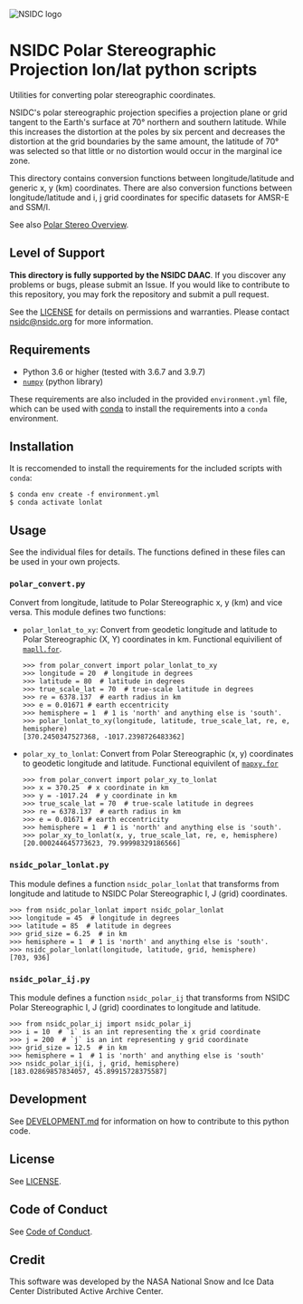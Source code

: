 ![NSIDC logo](../images/NSIDC_DAAC_2018_smv2.jpg)

# NSIDC Polar Stereographic Projection lon/lat python scripts

Utilities for converting polar stereographic coordinates.

NSIDC's polar stereographic projection specifies a projection plane or grid
tangent to the Earth's surface at 70° northern and southern latitude. While this
increases the distortion at the poles by six percent and decreases the
distortion at the grid boundaries by the same amount, the latitude of 70° was
selected so that little or no distortion would occur in the marginal ice zone.

This directory contains conversion functions between longitude/latitude and generic x,
y (km) coordinates. There are also conversion functions between
longitude/latitude and i, j grid coordinates for specific datasets for AMSR-E
and SSM/I.

See also [Polar Stereo Overview](https://nsidc.org/data/polar-stereo).

## Level of Support

<b>This directory is fully supported by the NSIDC DAAC</b>. If you discover any problems or
bugs, please submit an Issue. If you would like to contribute to this
repository, you may fork the repository and submit a pull request.

See the [LICENSE](../LICENSE) for details on permissions and warranties. Please
contact nsidc@nsidc.org for more information.

## Requirements

* Python 3.6 or higher (tested with 3.6.7 and 3.9.7)
* [`numpy`](https://numpy.org/) (python library)

These requirements are also included in the provided `environment.yml` file,
which can be used with [conda](https://docs.conda.io/en/latest/) to install the
requirements into a `conda` environment.


## Installation

It is reccomended to install the requirements for the included scripts with `conda`:

```
$ conda env create -f environment.yml
$ conda activate lonlat
```

## Usage

See the individual files for details.  The functions defined in these files can
be used in your own projects.

### `polar_convert.py`

Convert from longitude, latitude to Polar Stereographic x, y (km) and vice
versa. This module defines two functions:

* `polar_lonlat_to_xy`: Convert from geodetic longitude and latitude to Polar
  Stereographic (X, Y) coordinates in km. Functional equivilient of
  [`mapll.for`](../locate/mapll.for).
  
  ```
  >>> from polar_convert import polar_lonlat_to_xy
  >>> longitude = 20  # longitude in degrees
  >>> latitude = 80  # latitude in degrees
  >>> true_scale_lat = 70  # true-scale latitude in degrees
  >>> re = 6378.137  # earth radius in km
  >>> e = 0.01671 # earth eccentricity
  >>> hemisphere = 1  # 1 is 'north' and anything else is 'south'.
  >>> polar_lonlat_to_xy(longitude, latitude, true_scale_lat, re, e, hemisphere)
  [370.2450347527368, -1017.2398726483362]
  ```

* `polar_xy_to_lonlat`: Convert from Polar Stereographic (x, y) coordinates to
  geodetic longitude and latitude. Functional equivilent of
  [`mapxy.for`](../locate/mapxy.for)

  ```
  >>> from polar_convert import polar_xy_to_lonlat
  >>> x = 370.25  # x coordinate in km
  >>> y = -1017.24  # y coordinate in km
  >>> true_scale_lat = 70  # true-scale latitude in degrees 
  >>> re = 6378.137  # earth radius in km
  >>> e = 0.01671 # earth eccentricity
  >>> hemisphere = 1  # 1 is 'north' and anything else is 'south'.
  >>> polar_xy_to_lonlat(x, y, true_scale_lat, re, e, hemisphere)
  [20.000244645773623, 79.99998329186566]
  ```

### `nsidc_polar_lonlat.py`

This module defines a function `nsidc_polar_lonlat` that transforms from
longitude and latitude to NSIDC Polar Stereographic I, J (grid) coordinates.

```
>>> from nsidc_polar_lonlat import nsidc_polar_lonlat
>>> longitude = 45  # longitude in degrees
>>> latitude = 85  # latitude in degrees
>>> grid_size = 6.25  # in km
>>> hemisphere = 1  # 1 is 'north' and anything else is 'south'.
>>> nsidc_polar_lonlat(longitude, latitude, grid, hemisphere)
[703, 936]
```

### `nsidc_polar_ij.py`

This module defines a function `nsidc_polar_ij` that transforms from NSIDC Polar
Stereographic I, J (grid) coordinates to longitude and latitude.

```
>>> from nsidc_polar_ij import nsidc_polar_ij
>>> i = 10  # `i` is an int representing the x grid coordinate
>>> j = 200  # `j` is an int representing y grid coordinate
>>> grid_size = 12.5  # in km
>>> hemisphere = 1  # 1 is 'north' and anything else is 'south'
>>> nsidc_polar_ij(i, j, grid, hemisphere)
[183.02869857834057, 45.89915728375587]
```

## Development

See [DEVELOPMENT.md](./DEVELOPMENT.md) for information on how to contribute to
this python code.


## License

See [LICENSE](../LICENSE).


## Code of Conduct

See [Code of Conduct](../CODE_OF_CONDUCT.md).


## Credit

This software was developed by the NASA National Snow and Ice Data Center
Distributed Active Archive Center.
